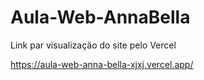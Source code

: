 # Aula-Web-AnnaBella

Link par visualização do site pelo Vercel 

https://aula-web-anna-bella-xjxj.vercel.app/
